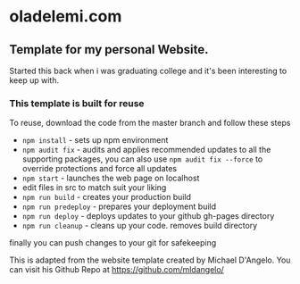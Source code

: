 # oladelemi.com

## Template for my personal Website.


Started this back when i was graduating college and it's been interesting to keep up with. 


### This template is built for reuse
To reuse, download the code from the master branch and follow these steps 

- `npm install` - sets up npm environment
- `npm audit fix`  - audits and applies recommended updates to all the supporting packages, you can also use `npm audit fix --force` to override protections and force all updates 
- `npm start`  - launches the web page on localhost
- edit files in src to match suit your liking
- `npm run build` - creates your production build
- `npm run predeploy` - prepares your deployment build 
- `npm run deploy` - deploys updates to your github gh-pages directory
- `npm run cleanup` - cleans up your code. removes build directory 

finally you can push changes to your git for safekeeping 






This is adapted from the website template created by Michael D'Angelo.
You can visit his Github Repo at https://github.com/mldangelo/
